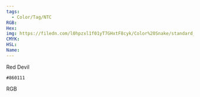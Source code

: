 ```yaml
---
tags:
  - Color/Tag/NTC
RGB:
Hex:
img: https://filedn.com/l0hpzxl1f01yT7GHxtF8cyk/Color%20Snake/standard_csv_to_svg/%23/860111.svg
CMYK:
HSL:
Name:
---
```

Red Devil
```palette
#860111
```
RGB
